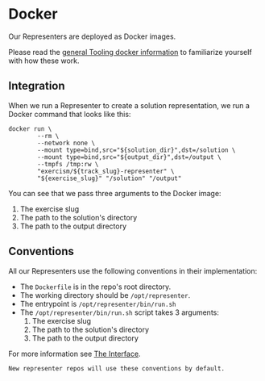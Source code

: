 # Docker

Our Representers are deployed as Docker images.

Please read the [general Tooling docker information](/docs/building/tooling/docker) to familiarize yourself with how these work.

## Integration

When we run a Representer to create a solution representation, we run a Docker command that looks like this:

```shell
docker run \
        --rm \
        --network none \
        --mount type=bind,src="${solution_dir}",dst=/solution \
        --mount type=bind,src="${output_dir}",dst=/output \
        --tmpfs /tmp:rw \
        "exercism/${track_slug}-representer" \
        "${exercise_slug}" "/solution" "/output"
```

You can see that we pass three arguments to the Docker image:

1. The exercise slug
2. The path to the solution's directory
3. The path to the output directory

## Conventions

All our Representers use the following conventions in their implementation:

- The `Dockerfile` is in the repo's root directory.
- The working directory should be `/opt/representer`.
- The entrypoint is `/opt/representer/bin/run.sh`
- The `/opt/representer/bin/run.sh` script takes 3 arguments:
  1. The exercise slug
  2. The path to the solution's directory
  3. The path to the output directory

For more information see [The Interface](/docs/building/tooling/test-runners/interface).

```exercism/note
New representer repos will use these conventions by default.
```
